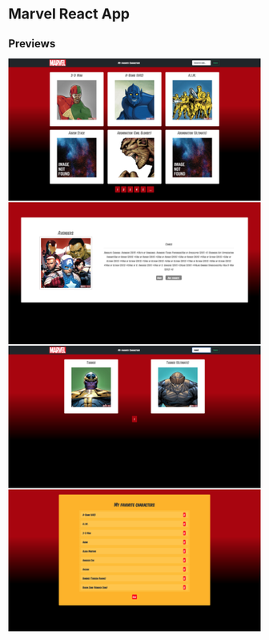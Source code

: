 # Marvel React App

## Previews

<img src="./Home.png" />

<img src="./Details.png"/>

<img src="./Search.png"/>

<img src="./FavoriteCharacters.png"/>

